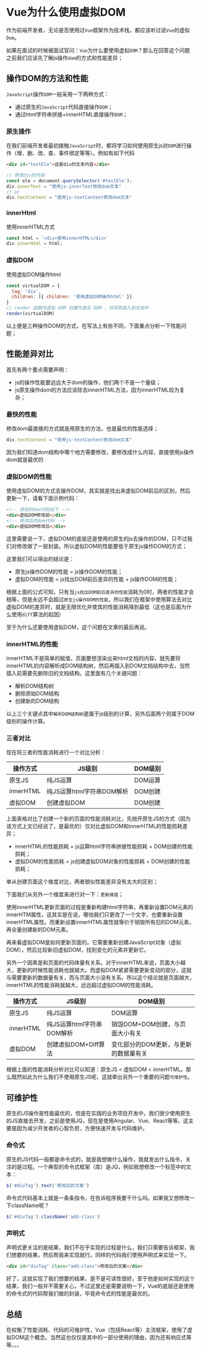 # Vue为什么使用虚拟DOM

作为前端开发者，无论是否使用过`Vue`框架作为技术栈，都应该听过说`Vue`的虚拟`Dom`。

如果在面试的时候被面试官问：`Vue`为什么要使用虚拟`DOM`？那么在回答这个问题之前我们应该先了解js操作`dom`的方式和性能差异；

## 操作DOM的方法和性能

`JavaScript`操作`DOM`一般采用一下两种方式：
- 通过原生的`JavaScript`代码直接操作`DOM`；
- 通过html字符串拼接+innerHTML直接操作`DOM`；

### 原生操作
在我们前端开发者最初接触`JavaScript`时，都将学习如何使用原生js对`DOM`进行操作（增、删、改、查、事件绑定等等）。例如有如下代码
```html
<div id="testEle">这是div的文本内容</div>
```
```js
// 修改div的内容
const ele = documont.querySelector('#testEle');
div.innerText = "使用js-innerText修改dom文本"
// or
div.textContent = "使用js-textContent修改dom文本"

```
### innerHtml
使用innerHTML方式
```js
const html = `<div>使用innerHTML</div>`
div.innerHtml = html;
```
### 虚拟DOM
使用虚拟DOM操作html
```js
const virtualDOM = {
  tag: 'div',
  children: [{ children: '使用虚拟DOM操作html' }]
}
// render 函数将虚拟 DOM 创建为真实 DOM ，并将其插入到文档中
render(virtualDOM)

```

以上便是三种操作DOM的方式，在写法上有些不同，下面重点分析一下性能问题；
## 性能差异对比

首先有两个要点需要声明：
- js的操作性能要远远大于dom的操作，他们两个不是一个量级；
- js原生操作dom的方法应该除去innerHTML方法，因为innerHTML较为复杂；

### 最快的性能
修改dom最直接的方式就是用原生的方法，也是最优的性能选择；
```js
div.textContent = "使用js-textContent修改dom文本"
```
因为我们知道dom结构中哪个地方需要修改，要修改成什么内容，直接使用js操作dom就是最优的
### 虚拟DOM的性能
使用虚拟DOM的方式去操作DOM，其实就是找出来虚拟DOM前后的区别，然后更新一下，请看下面示例代码：
```html
<!-- 原始的dom代码如下 -->
<div>虚拟DOM修改前</div>
<!-- 修改后的dom代码 -->
<div>虚拟DOM修改后</div>
```
这里需要说一下，虚拟DOM的底层还是使用的原生的js去操作的DOM，只不过我们对修改做了一层封装。所以虚拟DOM的性能要低于原生js操作DOM的方式；

这里我们可以得出的结论是：
- 原生js操作DOM的性能 = js操作DOM的性能；
- 虚拟DOM的性能 = js找出DOM前后差异的性能 + js操作DOM的性能；

根据上面的公式可知，只有当`js找出DOM前后差异的性能`消耗为0时，两者的性能才会相等，但是永远不会超过`原生js操作DOM的性能`，所以我们在框架中使用算法去对比虚拟DOM的差异时，就是无限优化并使其的性能消耗降到最低（这也是后面为什么使用`diff`算法的起因）

至于为什么还要使用虚拟DOM，这个问题在文章的最后再说。
### innerHTML的性能

innerHTML不是简单的赋值，页面要想渲染出来html文档的内容，就先要将innerHTML的内容解析成DOM结构树，然后再插入到DOM文档结构中去，当然插入前需要先删除旧的文档结构。这里面有几个关键问题：
- 解析DOM结构树
- 删除原始DOM结构
- 创建新的DOM结构

以上三个关键点其中`解析DOM结构树`是属于js级别的计算，另外后面两个则属于DOM级别的操作计算。
### 三者对比

现在将三者的性能消耗进行一个对比分析：

|操作方式|JS级别|DOM级别|
|--|--|--|
|原生JS|纯JS运算|DOM运算|
|innerHTML|纯JS运算html字符串DOM解析|DOM创建|
|虚拟DOM|创建虚拟DOM|DOM创建|

上面表格对比了创建一个新的页面的性能消耗对比，先抛开原生JS的方式（因为该方式上文已经说了，是最优的）仅对比虚拟DOM和innerHTML的性能损耗差异；

- innerHTML的性能损耗 = js运算html字符串拼接性能损耗 + DOM创建的性能损耗；
- 虚拟DOM的性能损耗 = js创建虚拟DOM对象的性能损耗 + DOM创建的性能损耗；

单从创建页面这个维度对比，两者貌似性能差异没有太大的区别；

下面我们从另外一个维度来进行对一下：`更新维度`；

使用innerHTML更新页面的过程是重新构建html字符串，再重新设置DOM元素的innerHTM属性，这其实是在说，哪怕我们只更改了一个文字，也要重新设置innerHTML属性。而重新设置innerHTML属性就等价于销毁所有旧的DOM元素，再全量创建新的DOM元素。

再来看虚拟DOM是如何更新页面的。它需要重新创建JavaScript对象（虚拟DOM），然后比较新旧虚拟DOM，找到变化的元素并更新它。

另外一个因素是和页面的代码体量有关系。对于innerHTML来说，页面大小越大，更新的时候性能消耗也就越大。而虚拟DOM紧紧需要更新变动的部分，这就与需要更新的数据量有关，而与页面大小没有关系。所以这个结论就是页面越大，innerHTML的性能消耗就越大，远远超过虚拟DOM的性能消耗。

|操作方式|JS级别|DOM级别|
|--|--|--|
|原生JS|纯JS运算|DOM运算|
|innerHTML|纯JS运算html字符串DOM解析|销毁DOM+DOM创建，与页面大小有关|
|虚拟DOM|创建虚拟DOM+Diff算法|变化部分的DOM更新，与更新的数据量有关|

根据上面的性能消耗分析对比可以知道：原生JS < 虚拟DOM < innerHTML。那么既然如此为什么我们不使用原生JS呢，这就牵出另外一个重要的问题`可维护性`。
## 可维护性

原生的JS操作是性能最优的，但是在实践的业务项目开发中，我们很少使用原生的JS直接去开发，之前是使用JQ，现在是使用Angular、Vue、React等等。这主要是因为减少开发者的心智负担，方便快速开发与代码维护。

### 命令式
原生的JS代码一般都是命令式的，就是我想做什么操作，我就发出什么指令，关注的是过程。一个典型的命令式框架（库）是JQ，例如我想修改一个标签中的文本：
```js
$('#divTag').text('修改后的文案')
```
命令式代码基本上就是一条条指令，在告诉程序我要干什么吗。如果我又想修改一下className呢？
```js
$('#divTag').className('add-class')
```

### 声明式
声明式更关注的是结果，我们不在乎实现的过程是什么，我们只需要告诉框架，我们想要的结果，然后帮我来实现就行。同样的代码我们使用声明式来实现一下。
```html
<div id="divTag" class="add-class">修改后的文案</div>
```
好了，这就实现了我们想要的结果，是不是可读性很好。至于他是如何实现的这个结果，我们一般并不需要关心，不过这里还是需要说明一下，Vue的底层还是使用的命令式的代码帮我们做的封装，毕竟命令式的性能是最优的。

## 总结

在权衡了性能消耗、代码的可维护性，Vue（包括React等）主流框架，使用了虚拟DOM这个概念。当然这也仅仅是其中的一部分使用的理由，因为还有响应式等等。。。